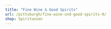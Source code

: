 ```yaml
---
title: "Fine Wine & Good Spirits"
url: /pittsburgh/fine-wine-und-good-spirits-9/
shop: Spirituosen
---
```

